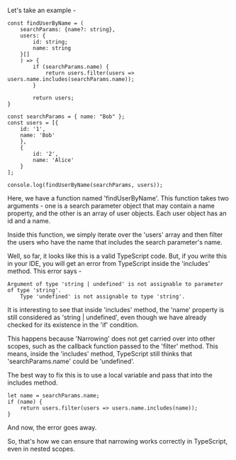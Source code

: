 Let's take an example -

    const findUserByName = (
        searchParams: {name?: string},
        users: {
            id: string;
            name: string
        }[]
        ) => {
            if (searchParams.name) {
                return users.filter(users => users.name.includes(searchParams.name));
            }

            return users;
    }

    const searchParams = { name: "Bob" };
    const users = [{
        id: '1',
        name: 'Bob'
        },
        {
            id: '2',
            name: 'Alice'
        }
    ];

    console.log(findUserByName(searchParams, users));

Here, we have a function named 'findUserByName'. This function takes two arguments - one is a search parameter object that may contain a name property, and the other is an array of user objects. Each user object has an id and a name.

Inside this function, we simply iterate over the 'users' array and then filter the users who have the name that includes the search parameter's name.

Well, so far, it looks like this is a valid TypeScript code. But, if you write this in your IDE, you will get an error from TypeScript inside the 'includes' method. This error says -

    Argument of type 'string | undefined' is not assignable to parameter of type 'string'.
        Type 'undefined' is not assignable to type 'string'.

It is interesting to see that inside 'includes' method, the 'name' property is still considered as 'string | undefined', even though we have already checked for its existence in the 'if' condition. 

This happens because 'Narrowing' does not get carried over into other scopes, such as the callback function passed to the 'filter' method. This means, inside the 'includes' method, TypeScript still thinks that 'searchParams.name' could be 'undefined'. 

The best way to fix this is to use a local variable and pass that into the includes method.

    let name = searchParams.name;
    if (name) {
        return users.filter(users => users.name.includes(name));
    }

And now, the error goes away.

So, that's how we can ensure that narrowing works correctly in TypeScript, even in nested scopes.